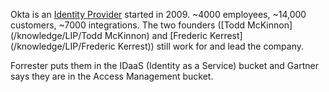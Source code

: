 Okta is an [Identity Provider](/knowledge/LIP/IdP) started in 2009. ~4000 employees, ~14,000 customers, ~7000 integrations. The two founders ([Todd McKinnon](/knowledge/LIP/Todd McKinnon) and [Frederic Kerrest](/knowledge/LIP/Frederic Kerrest)) still work for and lead the company.

Forrester puts them in the IDaaS (Identity as a Service) bucket and Gartner says they are in the Access Management bucket. 